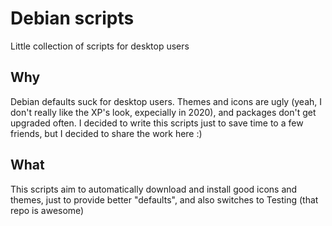 # Debian scripts

Little collection of scripts for desktop users

## Why

Debian defaults suck for desktop users. Themes and icons are ugly (yeah, I don't really like the XP's look, expecially in 2020), and packages don't get upgraded often.
I decided to write this scripts just to save time to a few friends, but I decided to share the work here :)

## What

This scripts aim to automatically download and install good icons and themes, just to provide better "defaults", and also switches to Testing (that repo is awesome)
